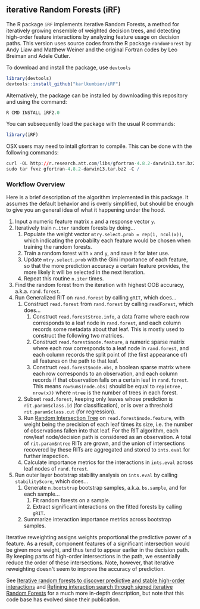 ## iterative Random Forests (iRF)

The R package `iRF` implements iterative Random Forests, a method for
iteratively growing ensemble of weighted decision trees, and detecting
high-order feature interactions by analyzing feature usage on decision paths.
This version uses source codes from the R package `randomForest` by Andy Liaw
and Matthew Weiner and the original Fortran codes by Leo Breiman and Adele
Cutler.

To download and install the package, use `devtools`

```r
library(devtools)
devtools::install_github("karlkumbier/iRF")
```
Alternatively, the package can be installed by downloading this repository and
using the command:

```r
R CMD INSTALL iRF2.0
```

You can subsequently load the package with the usual R commands:

```r
library(iRF)
```

OSX users may need to intall gfortran to compile. This can be done with the
following commands:

```r
curl -OL http://r.research.att.com/libs/gfortran-4.8.2-darwin13.tar.bz2
sudo tar fvxz gfortran-4.8.2-darwin13.tar.bz2 -C /
```


### Workflow Overview

Here is a brief description of the algorithm implemented in this package. It assumes the default behavior and is overly simplified, but should be enough to give you an general idea of what it happening under the hood.

1. Input a numeric feature matrix `x` and a response vector `y`.
2. Iteratively train `n.iter` random forests by doing...
    1. Populate the weight vector `mtry.select.prob = rep(1, ncol(x))`, which indicating the probabilty each feature would be chosen when training the random forests.
    2. Train a random forest with `x` and `y`, and save it for later use.
    3. Update `mtry.select.prob` with the Gini importance of each feature, so that the more prediction accuracy a certain feature provides, the more likely it will be selected in the next iteration.
    4. Repeat this routine `n.iter` times.
3. Find the random forest from the iteration with highest OOB accuracy, a.k.a. `rand.forest`.
4. Run Generalized RIT on `rand.forest` by calling `gRIT`, which does...
    1. Construct `read.forest` from `rand.forest` by calling `readForest`, which does...
        1. Construct `read.forest$tree.info`, a data frame where each row corresponds to a leaf node in `rand.forest`, and each column records some metadata about that leaf. This is mostly used to construct the following two matrices.
        2. Construct `read.forest$node.feature`, a numeric sparse matrix where each row corresponds to a leaf node in `rand.forest`, and each column records the split point of (the first appearance of) all features on the path to that leaf.
        3. Construct `read.forest$node.obs`, a boolean sparse matrix where each row corresponds to an observation, and each column records if that observation falls on a certain leaf in `rand.forest`. This means `rowSums(node.obs)` should be equal to `rep(ntree, nrow(x))` where `ntree` is the number of trees in each forest.
    2. Subset `read.forest`, keeping only leaves whose prediction is `rit.param$class.id` (for classification), or is over a threshold `rit.param$class.cut` (for regression).
    3. Run [Random Intersection Tree][RIT] on `read.forest$node.feature`, with weight being the precision of each leaf times its size, i.e. the number of observations fallen into that leaf. For the RIT algorithm, each row/leaf node/decision path is considered as an observation. A total of `rit.param$ntree` RITs are grown, and the union of intersections recovered by these RITs are aggregated and stored to `ints.eval` for further inspection.
    4. Calculate importance metrics for the interactions in `ints.eval` across leaf nodes of `rand.forest`.
5. Run outer layer bootstrap stability analysis on `ints.eval` by calling `stabilityScore`, which does...
    1. Generate `n.bootstrap` bootstrap samples, a.k.a. `bs.sample`, and for each sample...
        1. Fit random forests on a sample.
        2. Extract significant interactions on the fitted  forests by calling `gRIT`.
    2. Summarize interaction importance metrics across bootstrap samples.

Iterative reweighting assigns weights proportional the predictive power of a feature. As a result, component features of a significant intersection would be given more weight, and thus tend to appear earlier in the decision path. By keeping parts of high-order intersections in the path, we essentially reduce the order of these intersections. Note, however, that iterative reweighting doesn't seem to improve the accuracy of prediction.

See [Iterative random forests to discover predictive and stable high-order interactions][iRF] and [Refining interaction search through signed iterative Random Forests][s-iRF] for a much more in-depth description, but note that this code base has evolved since their publication.
    
  [RIT]: http://arxiv.org/abs/1303.6223
  [iRF]: https://www.pnas.org/content/115/8/1943
  [s-iRF]: http://arxiv.org/abs/1810.07287




